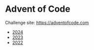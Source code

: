# Advent of Code

Challenge site: <https://adventofcode.com>

- [2024](./2024)
- [2023](./2023)
- [2022](./2022)
